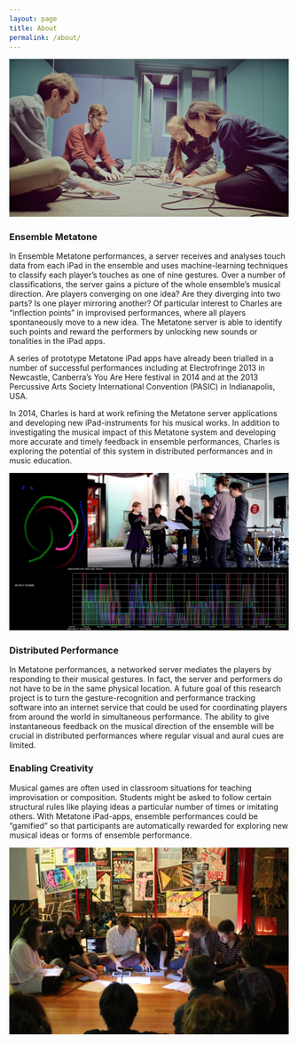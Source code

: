 ```yaml
---
layout: page
title: About
permalink: /about/
---
```


![Ensemble Metatone rehearsing with iPads](/images/ensemble/rehearsal.jpg)

### Ensemble Metatone

In Ensemble Metatone performances, a server receives and analyses touch data from each iPad in the ensemble and uses machine-learning techniques to classify each player’s touches as one of nine gestures. Over a number of classifications, the server gains a picture of the whole ensemble’s musical direction. Are players converging on one idea? Are they diverging into two parts? Is one player mirroring another? Of particular interest to Charles are “inflection points” in improvised performances, where all players spontaneously move to a new idea. The Metatone server is able to identify such points and reward the performers by unlocking new sounds or tonalities in the iPad apps.

A series of prototype Metatone iPad apps have already been trialled in a number of successful performances including at Electrofringe 2013 in Newcastle, Canberra’s You Are Here festival in 2014 and at the 2013 Percussive Arts Society International Convention (PASIC) in Indianapolis, USA.

In 2014, Charles is hard at work refining the Metatone server applications and developing new iPad-instruments for his musical works. In addition to investigating the musical impact of this Metatone system and developing more accurate and timely feedback in ensemble performances, Charles is exploring the potential of this system in distributed performances and in music education.

![Ensemble Evolution Performing Study in Bowls at You Are Here](/images/ensemble/studyinbowls-classifier.jpg)

### Distributed Performance

In Metatone performances, a networked server mediates the players by responding to their musical gestures. In fact, the server and performers do not have to be in the same physical location. A future goal of this research project is to turn the gesture-recognition and performance tracking software into an internet service that could be used for coordinating players from around the world in simultaneous performance. The ability to give instantaneous feedback on the musical direction of the ensemble will be crucial in distributed performances where regular visual and aural cues are limited.

### Enabling Creativity

Musical games are often used in classroom situations for teaching improvisation or composition. Students might be asked to follow certain structural rules like playing ideas a particular number of times or imitating others. With Metatone iPad-apps, ensemble performances could be “gamified” so that participants are automatically rewarded for exploring new musical ideas or forms of ensemble performance. 

![Performing with the ANU New Music Ensemble at You Are Here, 2015. Image by Chloe Hobbs](/images/ensemble/youarehere.jpg)
